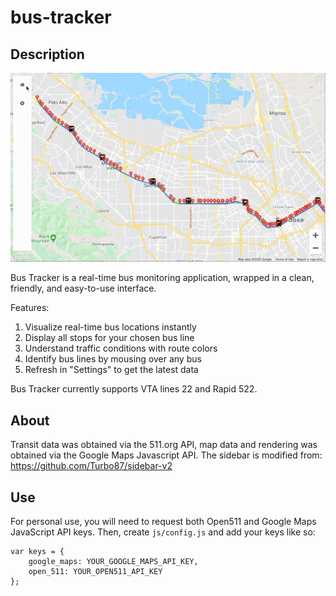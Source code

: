 # bus-tracker

## Description

![Demo](demo.gif)

Bus Tracker is a real-time bus monitoring application, wrapped in a clean, friendly, and easy-to-use interface.

Features:
1) Visualize real-time bus locations instantly
2) Display all stops for your chosen bus line
3) Understand traffic conditions with route colors
4) Identify bus lines by mousing over any bus
5) Refresh in "Settings" to get the latest data

Bus Tracker currently supports VTA lines 22 and Rapid 522.

## About

Transit data was obtained via the 511.org API, map data and rendering was obtained via the Google Maps Javascript API.
The sidebar is modified from: https://github.com/Turbo87/sidebar-v2

## Use

For personal use, you will need to request both Open511 and Google Maps JavaScript API keys. Then, create
`js/config.js` and add your keys like so:
```
var keys = {
    google_maps: YOUR_GOOGLE_MAPS_API_KEY,
    open_511: YOUR_OPEN511_API_KEY
};
```
